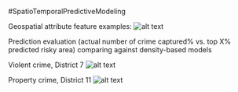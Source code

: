 #SpatioTemporalPredictiveModeling

Geospatial attribute feature examples:
![alt text](https://github.com/xiaomuliu/SpatioTemporalPredictiveModeling/blob/master/Figures/Feature_examples.jpeg)

Prediction evaluation (actual number of crime captured% vs. top X% predicted risky area) comparing against density-based models

Violent crime, District 7
![alt text](https://github.com/xiaomuliu/SpatioTemporalPredictiveModeling/blob/master/Figures/PAI_violent_d7.jpeg)

Property crime, District 11
![alt text](https://github.com/xiaomuliu/SpatioTemporalPredictiveModeling/blob/master/Figures/PAI_property_d11.jpeg)
